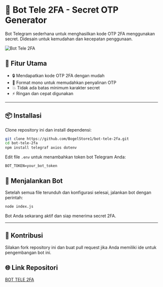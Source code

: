 # 🤖 Bot Tele 2FA - Secret OTP Generator

Bot Telegram sederhana untuk menghasilkan kode OTP 2FA menggunakan secret. Didesain untuk kemudahan dan kecepatan penggunaan.

![Bot Tele 2FA](https://repository-images.githubusercontent.com/671940000/8d0df200-e2ab-11ed-83db-12d858ac17df)

## 🚀 Fitur Utama

* 🔒 Mendapatkan kode OTP 2FA dengan mudah
* 🎨 Format mono untuk memudahkan penyalinan OTP
* 💥 Tidak ada batas minimum karakter secret
* ⚡️ Ringan dan cepat digunakan

---

## 📦 Installasi

Clone repository ini dan install dependensi:

```bash
git clone https://github.com/BogelStore1/bot-tele-2fa.git
cd bot-tele-2fa
npm install telegraf axios dotenv
```

Edit file `.env` untuk menambahkan token bot Telegram Anda:

```
BOT_TOKEN=your_bot_token
```

## 🏃 Menjalankan Bot

Setelah semua file terunduh dan konfigurasi selesai, jalankan bot dengan perintah:

```bash
node index.js
```

Bot Anda sekarang aktif dan siap menerima secret 2FA.

---

## 🤝 Kontribusi

Silakan fork repository ini dan buat pull request jika Anda memiliki ide untuk pengembangan bot ini.

## 🌐 Link Repositori

[BOT TELE 2FA](https://github.com/BogelStore1/bot-tele-2fa)
